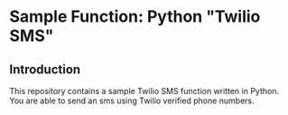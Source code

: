 # Sample Function: Python "Twilio SMS"

## Introduction

This repository contains a sample Twilio SMS function written in Python. You are able to send an sms using Twilio verified phone numbers.